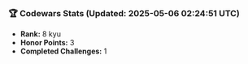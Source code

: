 ### 🏆 Codewars Stats (Updated: 2025-05-06 02:24:51 UTC)

- **Rank:** 8 kyu
- **Honor Points:** 3
- **Completed Challenges:** 1
